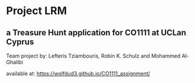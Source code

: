 # Project LRM
## a Treasure Hunt application for CO1111 at UCLan Cyprus

Team project by: Lefteris Tziambouris, Robin K. Schulz and Mohammed Al-Ghalibi 

available at: https://wolfdud3.github.io/CO1111_assignment/



